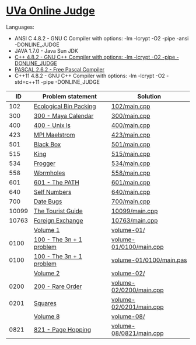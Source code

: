 # [UVa Online Judge](http://uva.onlinejudge.org/)

Languages:

- ANSI C 4.8.2 - GNU C Compiler with options: -lm -lcrypt -O2 -pipe -ansi -DONLINE_JUDGE
- JAVA 1.7.0 - Java Sun JDK
- [C++ 4.8.2 - GNU C++ Compiler with options: -lm -lcrypt -O2 -pipe -DONLINE_JUDGE](c++.md)
- [PASCAL 2.6.2 - Free Pascal Compiler](pascal.md)
- C++11 4.8.2 - GNU C++ Compiler with options: -lm -lcrypt -O2 -std=c++11 -pipe -DONLINE_JUDGE


| ID    | Problem statement                                                                                                                       | Solution                                           |
|-------|-----------------------------------------------------------------------------------------------------------------------------------------|----------------------------------------------------|
| 102   | [Ecological Bin Packing](https://uva.onlinejudge.org/index.php?option=com_onlinejudge&Itemid=8&category=3&page=show_problem&problem=38) | [102/main.cpp](102/main.cpp)                       |
| 300   | [300 - Maya Calendar](http://uva.onlinejudge.org/index.php?option=com_onlinejudge&Itemid=8&category=5&page=show_problem&problem=236)    | [300/main.cpp](300/main.cpp)                       |
| 400   | [400 - Unix ls](http://uva.onlinejudge.org/index.php?option=com_onlinejudge&Itemid=8&category=6&page=show_problem&problem=341)          | [400/main.cpp](400/main.cpp)                       |
| 423   | [MPI Maelstrom](https://uva.onlinejudge.org/index.php?option=com_onlinejudge&Itemid=8&page=show_problem&problem=364)                    | [423/main.cpp](423/main.cpp)                       |
| 501   | [Black Box](https://uva.onlinejudge.org/index.php?option=com_onlinejudge&Itemid=8&category=7&page=show_problem&problem=442)             | [501/main.cpp](501/main.cpp)                       |
| 515   | [King](https://uva.onlinejudge.org/index.php?option=onlinejudge&page=show_problem&problem=456)                                          | [515/main.cpp](515/main.cpp)                       |
| 534   | [Frogger](https://uva.onlinejudge.org/index.php?option=com_onlinejudge&Itemid=8&category=7&page=show_problem&problem=475)               | [534/main.cpp](534/main.cpp)                       |
| 558   | [Wormholes](https://uva.onlinejudge.org/index.php?option=com_onlinejudge&Itemid=8&page=show_problem&problem=499)                        | [558/main.cpp](558/main.cpp)                       |
| 601   | [601 - The PATH](http://uva.onlinejudge.org/index.php?option=com_onlinejudge&Itemid=8&category=8&page=show_problem&problem=542)         | [601/main.cpp](601/main.cpp)                       |
| 640   | [Self Numbers](https://uva.onlinejudge.org/index.php?option=com_onlinejudge&Itemid=8&category=8&page=show_problem&problem=581)          | [640/main.cpp](640/main.cpp)                       |
| 700   | [Date Bugs](http://uva.onlinejudge.org/index.php?option=com_onlinejudge&Itemid=8&category=9&page=show_problem&problem=641)              | [700/main.cpp](700/main.cpp)                       |
| 10099 | [The Tourist Guide](https://uva.onlinejudge.org/index.php?option=com_onlinejudge&Itemid=8&category=12&page=show_problem&problem=1040)   | [10099/main.cpp](10099/main.cpp)                   |
| 10763 | [Foreign Exchange](https://uva.onlinejudge.org/index.php?option=com_onlinejudge&Itemid=8&category=19&page=show_problem&problem=1704)    | [10763/main.cpp](10763/main.cpp)                   |
|       | [Volume 1](https://onlinejudge.org/index.php?option=com_onlinejudge&Itemid=8&category=3)                                                | [volume-01/](volume-01/)                           |
| 0100  | [100 - The 3n + 1 problem](https://onlinejudge.org/index.php?option=com_onlinejudge&Itemid=8&category=3&page=show_problem&problem=36)   | [volume-01/0100/main.cpp](volume-01/0100/main.cpp) |
| 0100  | [100 - The 3n + 1 problem](https://onlinejudge.org/index.php?option=com_onlinejudge&Itemid=8&category=3&page=show_problem&problem=36)   | [volume-01/0100/main.pas](volume-01/0100/main.pas) |
|       | [Volume 2](https://onlinejudge.org/index.php?option=com_onlinejudge&Itemid=8&category=4)                                                | [volume-02/](volume-02/)                           |
| 0200  | [200 - Rare Order](https://onlinejudge.org/index.php?option=com_onlinejudge&Itemid=8&category=4&page=show_problem&problem=136)          | [volume-02/0200/main.cpp](volume-02/0200/main.cpp) |
| 0201  | [Squares](https://onlinejudge.org/index.php?option=com_onlinejudge&Itemid=8&category=4&page=show_problem&problem=137)                   | [volume-02/0201/main.cpp](volume-02/0201/main.cpp) |
|       | [Volume 8](https://onlinejudge.org/index.php?option=com_onlinejudge&Itemid=8&category=10)                                               | [volume-08/](volume-08/)                           |
| 0821  | [821 - Page Hopping](https://onlinejudge.org/index.php?option=com_onlinejudge&Itemid=8&category=10&page=show_problem&problem=762)       | [volume-08/0821/main.cpp](volume-08/0821/main.cpp) |

